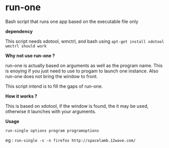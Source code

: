 # run-one
Bash script that runs one app based on the executable file only

**dependency**

This script needs xdotool, wmctrl, and bash
using ```apt-get install xdotool wmctrl should work```

**Why not use run-one ?**

run-one is actually based on arguments as well as the program name.
This is enoying if you just need to use to progam to launch one instance.
Also run-one does not bring the window to front.

This script intend is to fill the gaps of run-one.

**How it works ?**

This is based on xdotool, if the window is found, the it may be used, otherwise it launches with your arguments.

**Usage**

```run-single options program programoptions```

eg : ```run-single -s -n firefox http://spacelamb.12wave.com/```


